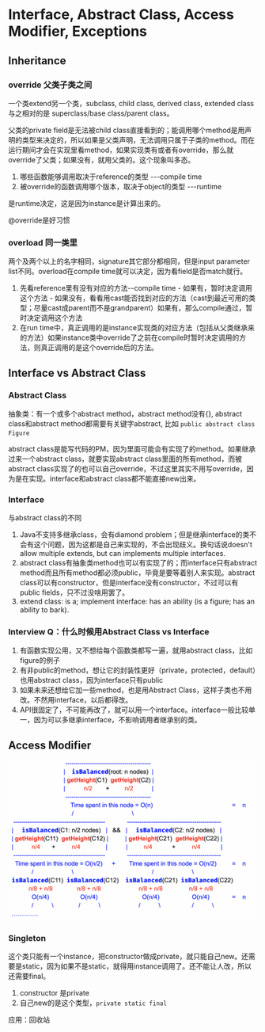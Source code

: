 # Interface, Abstract Class, Access Modifier, Exceptions

## Inheritance

### override 父类子类之间

一个类extend另一个类，subclass, child class, derived class, extended class 与之相对的是 superclass/base class/parent class。

父类的private field是无法被child class直接看到的；能调用哪个method是用声明的类型来决定的，所以如果是父类声明，无法调用只属于子类的method。而在运行期间才会在实现里看method，如果实现类有或者有override，那么就override了父类；如果没有，就用父类的。这个现象叫多态。

1. 哪些函数能够调用取决于reference的类型  ---compile time
2. 被override的函数调用哪个版本，取决于object的类型 ---runtime

是runtime决定，这是因为instance是计算出来的。

@override是好习惯

### overload 同一类里

两个及两个以上的名字相同，signature其它部分都相同，但是input parameter list不同。overload在compile time就可以决定，因为看field是否match就行。

1. 先看reference里有没有对应的方法--compile time - 如果有，暂时决定调用这个方法 - 如果没有，看看用cast能否找到对应的方法（cast到最近可用的类型；尽量cast成parent而不是grandparent）如果有，那么compile通过，暂时决定调用这个方法
2. 在run time中，真正调用的是instance实现类的对应方法（包括从父类继承来的方法）如果instance类中override了之前在compile时暂时决定调用的方法，则真正调用的是这个override后的方法。

## Interface vs Abstract Class

### Abstract Class

抽象类：有一个或多个abstract method，abstract method没有{}, abstract class和abstract method都需要有关键字abstract, 比如 `public abstract class Figure` 

abstract class是能写代码的PM，因为里面可能会有实现了的method。如果继承过来一个abstract class，就要实现abstract class里面的所有method，而被abstract class实现了的也可以自己override，不过这里其实不用写override，因为是在实现。interface和abstract class都不能直接new出来。

### Interface

与abstract class的不同

1. Java不支持多继承class，会有diamond problem；但是继承interface的类不会有这个问题，因为这都是自己来实现的，不会出现歧义。换句话说doesn't allow multiple extends, but can implements multiple interfaces. 
2. abstract class有抽象类method也可以有实现了的；而interface只有abstract method而且所有method都必须public，毕竟是要等着别人来实现。abstract class可以有constructor，但是interface没有constructor，不过可以有public fields，只不过没啥用罢了。
3. extend class: is a; implement interface: has an ability \(is a figure; has an ability to bark\). 

### Interview Q：什么时候用Abstract Class vs Interface

1. 有函数实现公用，又不想给每个函数类都写一遍，就用abstract class，比如figure的例子
2. 有非public的method，想让它的封装性更好（private，protected，default）也用abstract class，因为interface只有public
3. 如果未来还想给它加一些method，也是用Abstract Class，这样子类也不用改。不然用interface，以后都得改。 
4. API很固定了，不可能再改了，就可以用一个interface。interface一般比较单一，因为可以多继承interface，不影响调用者继承别的类。

## Access Modifier

![](../.gitbook/assets/image%20%2882%29.png)

### Singleton

这个类只能有一个instance，把constructor做成private，就只能自己new。还需要是static，因为如果不是static，就得用instance调用了。还不能让人改，所以还需要final。

1. constructor 是private
2. 自己new的是这个类型，`private static final` 

应用：回收站 

